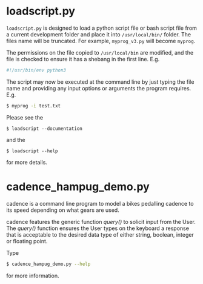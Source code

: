 loadscript.py 
=============

`loadscript.py` is designed to load a python script file or bash script file
from a current development folder and place it into `/usr/local/bin/` folder.
The files name will be truncated. For example, `myprog_v3.py` will become
`myprog`.

The permissions on the file copied to `/usr/local/bin` are modified, and the file
is checked to ensure it has a shebang in the first line. E.g. 
```bash
#!/usr/bin/env python3
```

The script may now be executed at the command line by just typing the file name
and providing any input options or arguments the program requires. E.g. 
```bash
$ myprog -i test.txt
```

Please see the 
```
$ loadscript --documentation
```
and the 
```
$ loadscript --help 
```
for more details.


cadence_hampug_demo.py
======================

cadence is a command line program to model a bikes pedalling cadence to its
speed depending on what gears are used.

cadence features the generic function *query()* to solicit input from the User.
The *query()* function ensures the User types on the keyboard a response that is
acceptable to the desired data type of either string, boolean, integer or
floating point.

Type 
```bash
$ cadence_hampug_demo.py --help
```
for more information.

